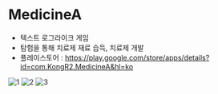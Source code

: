 # MedicineA
* 텍스트 로그라이크 게임
* 탐험을 통해 치료제 재료 습득, 치료제 개발
* 플레이스토어 : https://play.google.com/store/apps/details?id=com.KongR2.MedicineA&hl=ko
  
![1](https://github.com/lsj90954511/MedicineA/assets/31687412/fdc17772-e9db-436a-aa32-f98f4c4f2383)
![2](https://github.com/lsj90954511/MedicineA/assets/31687412/0800d94b-42bb-475d-80b3-83c3c83fbab4)
![3](https://github.com/lsj90954511/MedicineA/assets/31687412/a692c5f1-310d-4b72-93ad-1debff15c9f7)
